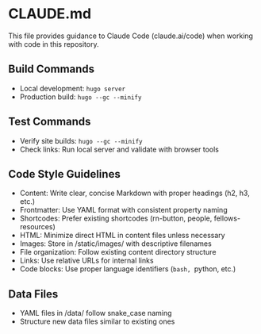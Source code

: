 # CLAUDE.md

This file provides guidance to Claude Code (claude.ai/code) when working with code in this repository.

## Build Commands
- Local development: `hugo server`
- Production build: `hugo --gc --minify`

## Test Commands
- Verify site builds: `hugo --gc --minify`
- Check links: Run local server and validate with browser tools

## Code Style Guidelines
- Content: Write clear, concise Markdown with proper headings (h2, h3, etc.)
- Frontmatter: Use YAML format with consistent property naming
- Shortcodes: Prefer existing shortcodes (rn-button, people, fellows-resources)
- HTML: Minimize direct HTML in content files unless necessary
- Images: Store in /static/images/ with descriptive filenames
- File organization: Follow existing content directory structure
- Links: Use relative URLs for internal links
- Code blocks: Use proper language identifiers (```bash, ```python, etc.)

## Data Files
- YAML files in /data/ follow snake_case naming
- Structure new data files similar to existing ones